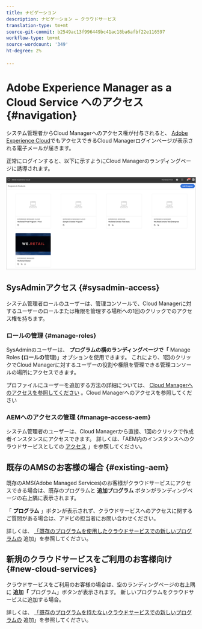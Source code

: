 ```yaml
---
title: ナビゲーション
description: ナビゲーション — クラウドサービス
translation-type: tm+mt
source-git-commit: b2549ac13f996449bc41ac18ba6afbf22e116597
workflow-type: tm+mt
source-wordcount: '349'
ht-degree: 2%

---
```



# Adobe Experience Manager as a Cloud Service へのアクセス {#navigation}

システム管理者からCloud Managerへのアクセス権が付与されると、 [Adobe Experience Cloud](https://my.cloudmanager.adobe.com/)でもアクセスできるCloud Managerログインページが表示される電子メールが届きます。

正常にログインすると、以下に示すようにCloud Managerのランディングページに誘導されます。

![](assets/first_timelogin1.png)

## SysAdminアクセス {#sysadmin-access}

システム管理者ロールのユーザーは、管理コンソールで、Cloud Managerに対するユーザーのロールまたは権限を管理する場所への1回のクリックでのアクセス権を持ちます。

### ロールの管理 {#manage-roles}

SysAdminのユーザーは、 **プログラムの横のランディングページで「** Manage Roles **(ロールの**&#x200B;管理)」オプションを使用できます。 これにより、1回のクリックでCloud Managerに対するユーザーの役割や権限を管理できる管理コンソールの場所にアクセスできます。

プロファイルにユーザーを追加する方法の詳細については、 [Cloud Managerへのアクセスを参照してください](https://docs.adobe.com/content/help/en/experience-manager-cloud-service/security/ims-support.html#accessing-cloud-manager) 。Cloud Managerへのアクセスを参照してください

### AEMへのアクセスの管理 {#manage-access-aem}

システム管理者のユーザーは、Cloud Managerから直接、1回のクリックで作成者インスタンスにアクセスできます。
詳しくは、「AEM内のインスタンスへのクラウドサービスとしての [アクセス](https://docs.adobe.com/content/help/en/experience-manager-cloud-service/security/ims-support.html#accessing-instance-cloud-service) 」を参照してください。

## 既存のAMSのお客様の場合 {#existing-aem}

既存のAMS(Adobe Managed Services)のお客様がクラウドサービスにアクセスできる場合は、既存のプログラムと **追加プログラム** ボタンがランディングページの右上隅に表示されます。

「 **プログラム** 」ボタンが表示されず、クラウドサービスへのアクセスに関するご質問がある場合は、アドビの担当者にお問い合わせください。

詳しくは、 [「既存のプログラムを使用したクラウドサービスでの新しいプログラムの](/help/onboarding/getting-access-to-aem-in-cloud/first-time-login.md#existing-program) 追加」を参照してください。

## 新規のクラウドサービスをご利用のお客様向け {#new-cloud-services}

クラウドサービスをご利用のお客様の場合は、空のランディングページの右上隅に **追加「** プログラム」ボタンが表示されます。 新しいプログラムをクラウドサービスに追加する場合。

詳しくは、 [「既存のプログラムを持たないクラウドサービスでの新しいプログラムの](/help/onboarding/getting-access-to-aem-in-cloud/first-time-login.md#no-program) 追加」を参照してください。

